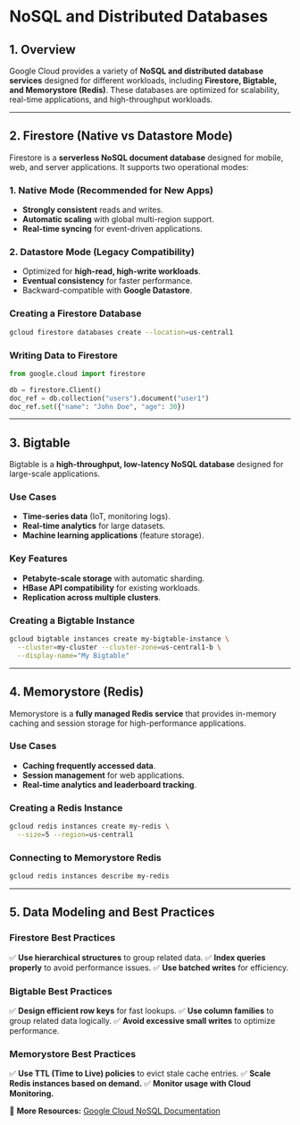 # NoSQL and Distributed Databases

## 1. Overview
Google Cloud provides a variety of **NoSQL and distributed database services** designed for different workloads, including **Firestore, Bigtable, and Memorystore (Redis)**. These databases are optimized for scalability, real-time applications, and high-throughput workloads.

---

## 2. Firestore (Native vs Datastore Mode)
Firestore is a **serverless NoSQL document database** designed for mobile, web, and server applications. It supports two operational modes:

### **1. Native Mode (Recommended for New Apps)**
- **Strongly consistent** reads and writes.
- **Automatic scaling** with global multi-region support.
- **Real-time syncing** for event-driven applications.

### **2. Datastore Mode (Legacy Compatibility)**
- Optimized for **high-read, high-write workloads**.
- **Eventual consistency** for faster performance.
- Backward-compatible with **Google Datastore**.

### **Creating a Firestore Database**
```sh
gcloud firestore databases create --location=us-central1
```

### **Writing Data to Firestore**
```python
from google.cloud import firestore

db = firestore.Client()
doc_ref = db.collection("users").document("user1")
doc_ref.set({"name": "John Doe", "age": 30})
```

---

## 3. Bigtable
Bigtable is a **high-throughput, low-latency NoSQL database** designed for large-scale applications.

### **Use Cases**
- **Time-series data** (IoT, monitoring logs).
- **Real-time analytics** for large datasets.
- **Machine learning applications** (feature storage).

### **Key Features**
- **Petabyte-scale storage** with automatic sharding.
- **HBase API compatibility** for existing workloads.
- **Replication across multiple clusters**.

### **Creating a Bigtable Instance**
```sh
gcloud bigtable instances create my-bigtable-instance \
  --cluster=my-cluster --cluster-zone=us-central1-b \
  --display-name="My Bigtable"
```

---

## 4. Memorystore (Redis)
Memorystore is a **fully managed Redis service** that provides in-memory caching and session storage for high-performance applications.

### **Use Cases**
- **Caching frequently accessed data**.
- **Session management** for web applications.
- **Real-time analytics and leaderboard tracking**.

### **Creating a Redis Instance**
```sh
gcloud redis instances create my-redis \
  --size=5 --region=us-central1
```

### **Connecting to Memorystore Redis**
```sh
gcloud redis instances describe my-redis
```

---

## 5. Data Modeling and Best Practices
### **Firestore Best Practices**
✅ **Use hierarchical structures** to group related data.
✅ **Index queries properly** to avoid performance issues.
✅ **Use batched writes** for efficiency.

### **Bigtable Best Practices**
✅ **Design efficient row keys** for fast lookups.
✅ **Use column families** to group related data logically.
✅ **Avoid excessive small writes** to optimize performance.

### **Memorystore Best Practices**
✅ **Use TTL (Time to Live) policies** to evict stale cache entries.
✅ **Scale Redis instances based on demand.**
✅ **Monitor usage with Cloud Monitoring.**

📌 **More Resources:** [Google Cloud NoSQL Documentation](https://cloud.google.com/databases/docs/)

